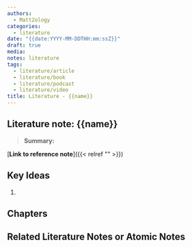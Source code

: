 ```yaml
---
authors:
  - Matt2ology
categories:
  - literature
date: "{{date:YYYY-MM-DDTHH:mm:ssZ}}"
draft: true
media:
notes: literature
tags:
  - literature/article
  - literature/book
  - literature/podcast
  - literature/video
title: Literature - {{name}}
---
```


## Literature note: {{name}}

> **Summary:**

<!-- [**Link to reference note**]({{< relref "/post/reference/rest_of_the_path_to_file.md" >}})  -->

[**Link to reference note**]({{< relref "" >}})

## Key Ideas

<!-- Idea 1: Key point or insights written in your own words -->

1.

## Chapters

## Related Literature Notes or Atomic Notes

<!-- [Related Literature Note]({{< relref "/post/literature/rest_of_the_path_to_file.md" >}})
<!-- [Related Atomic Note]({{< relref "/post/atomic/rest_of_the_path_to_file.md" >}})

-
